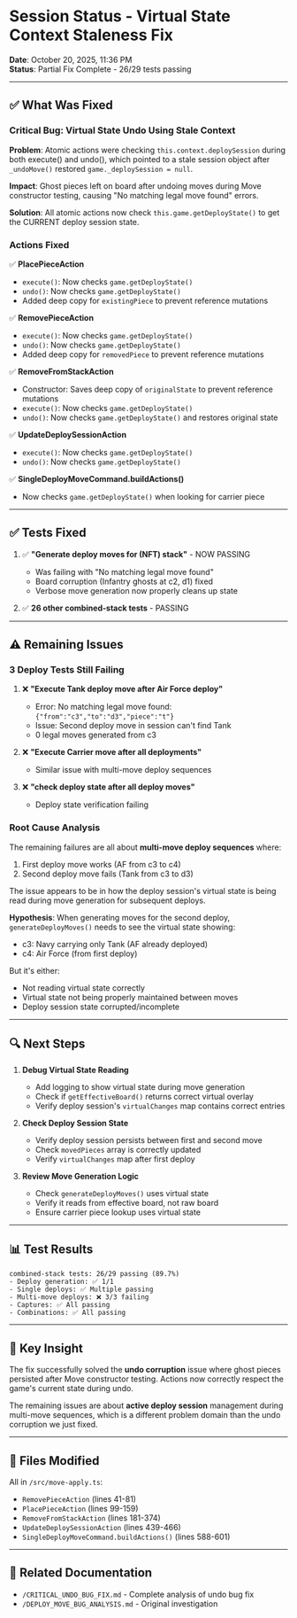 # Session Status - Virtual State Context Staleness Fix

**Date**: October 20, 2025, 11:36 PM  
**Status**: Partial Fix Complete - 26/29 tests passing

---

## ✅ What Was Fixed

### Critical Bug: Virtual State Undo Using Stale Context

**Problem**: Atomic actions were checking `this.context.deploySession` during
both execute() and undo(), which pointed to a stale session object after
`_undoMove()` restored `game._deploySession = null`.

**Impact**: Ghost pieces left on board after undoing moves during Move
constructor testing, causing "No matching legal move found" errors.

**Solution**: All atomic actions now check `this.game.getDeployState()` to get
the CURRENT deploy session state.

### Actions Fixed

✅ **PlacePieceAction**

- `execute()`: Now checks `game.getDeployState()`
- `undo()`: Now checks `game.getDeployState()`
- Added deep copy for `existingPiece` to prevent reference mutations

✅ **RemovePieceAction**

- `execute()`: Now checks `game.getDeployState()`
- `undo()`: Now checks `game.getDeployState()`
- Added deep copy for `removedPiece` to prevent reference mutations

✅ **RemoveFromStackAction**

- Constructor: Saves deep copy of `originalState` to prevent reference mutations
- `execute()`: Now checks `game.getDeployState()`
- `undo()`: Now checks `game.getDeployState()` and restores original state

✅ **UpdateDeploySessionAction**

- `execute()`: Now checks `game.getDeployState()`
- `undo()`: Now checks `game.getDeployState()`

✅ **SingleDeployMoveCommand.buildActions()**

- Now checks `game.getDeployState()` when looking for carrier piece

---

## ✅ Tests Fixed

1. ✅ **"Generate deploy moves for (NFT) stack"** - NOW PASSING

   - Was failing with "No matching legal move found"
   - Board corruption (Infantry ghosts at c2, d1) fixed
   - Verbose move generation now properly cleans up state

2. ✅ **26 other combined-stack tests** - PASSING

---

## ⚠️ Remaining Issues

### 3 Deploy Tests Still Failing

1. ❌ **"Execute Tank deploy move after Air Force deploy"**

   - Error: No matching legal move found: `{"from":"c3","to":"d3","piece":"t"}`
   - Issue: Second deploy move in session can't find Tank
   - 0 legal moves generated from c3

2. ❌ **"Execute Carrier move after all deployments"**

   - Similar issue with multi-move deploy sequences

3. ❌ **"check deploy state after all deploy moves"**
   - Deploy state verification failing

### Root Cause Analysis

The remaining failures are all about **multi-move deploy sequences** where:

1. First deploy move works (AF from c3 to c4)
2. Second deploy move fails (Tank from c3 to d3)

The issue appears to be in how the deploy session's virtual state is being read
during move generation for subsequent deploys.

**Hypothesis**: When generating moves for the second deploy,
`generateDeployMoves()` needs to see the virtual state showing:

- c3: Navy carrying only Tank (AF already deployed)
- c4: Air Force (from first deploy)

But it's either:

- Not reading virtual state correctly
- Virtual state not being properly maintained between moves
- Deploy session state corrupted/incomplete

---

## 🔍 Next Steps

1. **Debug Virtual State Reading**

   - Add logging to show virtual state during move generation
   - Check if `getEffectiveBoard()` returns correct virtual overlay
   - Verify deploy session's `virtualChanges` map contains correct entries

2. **Check Deploy Session State**

   - Verify deploy session persists between first and second move
   - Check `movedPieces` array is correctly updated
   - Verify `virtualChanges` map after first deploy

3. **Review Move Generation Logic**
   - Check `generateDeployMoves()` uses virtual state
   - Verify it reads from effective board, not raw board
   - Ensure carrier piece lookup uses virtual state

---

## 📊 Test Results

```
combined-stack tests: 26/29 passing (89.7%)
- Deploy generation: ✅ 1/1
- Single deploys: ✅ Multiple passing
- Multi-move deploys: ❌ 3/3 failing
- Captures: ✅ All passing
- Combinations: ✅ All passing
```

---

## 🎯 Key Insight

The fix successfully solved the **undo corruption** issue where ghost pieces
persisted after Move constructor testing. Actions now correctly respect the
game's current state during undo.

The remaining issues are about **active deploy session** management during
multi-move sequences, which is a different problem domain than the undo
corruption we just fixed.

---

## 📝 Files Modified

All in `/src/move-apply.ts`:

- `RemovePieceAction` (lines 41-81)
- `PlacePieceAction` (lines 99-159)
- `RemoveFromStackAction` (lines 181-374)
- `UpdateDeploySessionAction` (lines 439-466)
- `SingleDeployMoveCommand.buildActions()` (lines 588-601)

---

## 🔗 Related Documentation

- `/CRITICAL_UNDO_BUG_FIX.md` - Complete analysis of undo bug fix
- `/DEPLOY_MOVE_BUG_ANALYSIS.md` - Original investigation

